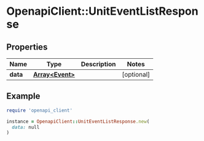 # OpenapiClient::UnitEventListResponse

## Properties

| Name | Type | Description | Notes |
| ---- | ---- | ----------- | ----- |
| **data** | [**Array&lt;Event&gt;**](Event.md) |  | [optional] |

## Example

```ruby
require 'openapi_client'

instance = OpenapiClient::UnitEventListResponse.new(
  data: null
)
```


